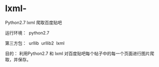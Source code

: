 # lxml-
Python2.7 lxml 爬取百度贴吧

运行环境：
  python2.7

第三方包：
  urllib
  urllib2
  lxml

目的：
  利用Python2.7 和 lxml 对百度贴吧每个帖子中的每一个页面进行图片爬取，并保存。
